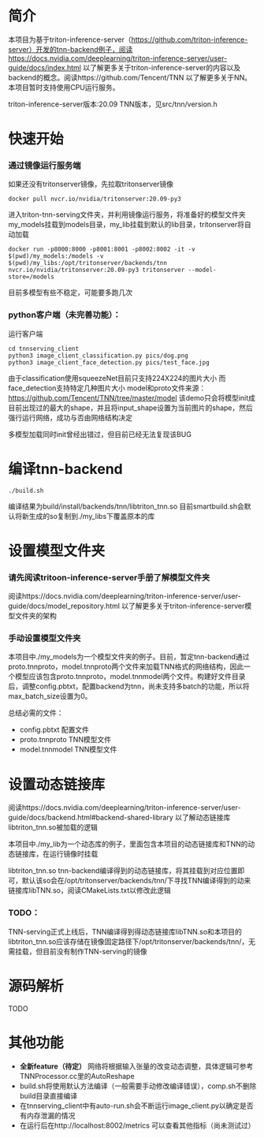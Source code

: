 # 简介

本项目为基于triton-inference-server（https://github.com/triton-inference-server）开发的tnn-backend例子，阅读https://docs.nvidia.com/deeplearning/triton-inference-server/user-guide/docs/index.html 以了解更多关于triton-inference-server的内容以及backend的概念。阅读https://github.com/Tencent/TNN 以了解更多关于NN。本项目暂时支持使用CPU运行服务。

triton-inference-server版本:20.09
TNN版本，见src/tnn/version.h

# 快速开始

### 通过镜像运行服务端

如果还没有tritonserver镜像，先拉取tritonserver镜像
```
docker pull nvcr.io/nvidia/tritonserver:20.09-py3
```

进入triton-tnn-serving文件夹，并利用镜像运行服务，将准备好的模型文件夹my_models挂载到models目录，my_lib挂载到默认的lib目录，tritonserver将自动加载
```
docker run -p8000:8000 -p8001:8001 -p8002:8002 -it -v $(pwd)/my_models:/models -v $(pwd)/my_libs:/opt/tritonserver/backends/tnn nvcr.io/nvidia/tritonserver:20.09-py3 tritonserver --model-store=/models
```
目前多模型有些不稳定，可能要多跑几次

### python客户端（未完善功能）：

运行客户端
```
cd tnnserving_client
python3 image_client_classification.py pics/dog.png
python3 image_client_face_detection.py pics/test_face.jpg
```

由于classification使用squeezeNet目前只支持224X224的图片大小
而face_detection支持特定几种图片大小
model和proto文件来源：https://github.com/Tencent/TNN/tree/master/model
该demo只会将模型init成目前出现过的最大的shape，并且将input_shape设置为当前图片的shape，然后强行运行网络，成功与否由网络结构决定

多模型加载同时init曾经出错过，但目前已经无法复现该BUG

# 编译tnn-backend

```
./build.sh
```
编译结果为build/install/backends/tnn/libtriton_tnn.so
目前smartbuild.sh会默认将新生成的so复制到./my_libs下覆盖原本的库

# 设置模型文件夹

### 请先阅读tritoon-inference-server手册了解模型文件夹
阅读https://docs.nvidia.com/deeplearning/triton-inference-server/user-guide/docs/model_repository.html 以了解更多关于triton-inference-server模型文件夹的架构

### 手动设置模型文件夹
本项目中./my_models为一个模型文件夹的例子。目前，暂定tnn-backend通过proto.tnnproto，model.tnnproto两个文件来加载TNN格式的网络结构，因此一个模型应该包含proto.tnnproto，model.tnnmodel两个文件。构建好文件目录后，调整config.pbtxt，配置backend为tnn，尚未支持多batch的功能，所以将max_batch_size设置为0。

总结必需的文件：
- config.pbtxt 配置文件
- proto.tnnproto TNN模型文件
- model.tnnmodel TNN模型文件


# 设置动态链接库
阅读https://docs.nvidia.com/deeplearning/triton-inference-server/user-guide/docs/backend.html#backend-shared-library 以了解动态链接库libtriton_tnn.so被加载的逻辑

本项目中./my_lib为一个动态库的例子，里面包含本项目的动态链接库和TNN的动态链接库，在运行镜像时挂载

libtriton_tnn.so tnn-backend编译得到的动态链接库，将其挂载到对应位置即可，默认该so会在/opt/tritonserver/backends/tnn/下寻找TNN编译得到的动来链接库libTNN.so，阅读CMakeLists.txt以修改此逻辑
### TODO：
TNN-serving正式上线后，TNN编译得到得动态链接库libTNN.so和本项目的libtriton_tnn.so应该存储在镜像固定路径下/opt/tritonserver/backends/tnn/，无需挂载，但目前没有制作TNN-serving的镜像

# 源码解析

TODO

# 其他功能

- **全新feature（待定）** 网络将根据输入张量的改变动态调整，具体逻辑可参考TNNProcessor.cc里的AutoReshape
- build.sh将使用默认方法编译（一般需要手动修改编译错误），comp.sh不删除build目录直接编译
- 在tnnserving_client中有auto-run.sh会不断运行image_client.py以确定是否有内存泄漏的情况
- 在运行后在http://localhost:8002/metrics 可以查看其他指标（尚未测试过）